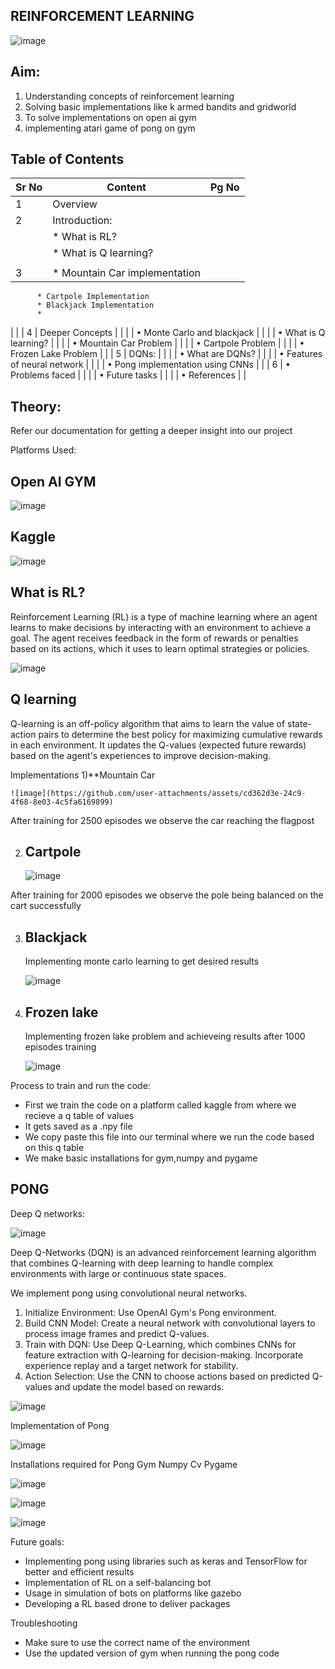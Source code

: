 ## REINFORCEMENT LEARNING

![image](https://github.com/user-attachments/assets/fb57cc63-4175-48fe-8404-4797297112c5)


## Aim:
1) Understanding concepts of reinforcement learning
2) Solving basic implementations like k armed bandits and gridworld
3) To solve implementations on open ai gym
4) implementing atari game of pong on gym


## Table of Contents

| Sr No | Content                        | Pg No |
|-------|--------------------------------|-------|
| 1     | Overview                       |       |
| 2     | Introduction:                  |       |
|       | * What is RL?                  |       |
|       | * What is Q learning?          |       |
|                                        |       |
| 3     | * Mountain Car implementation
          * Cartpole Implementation
          * Blackjack Implementation
          * 
|       |
| 4     | Deeper Concepts                |       |
|       | • Monte Carlo and blackjack    |       |
|       | • What is Q learning?          |       |
|       | • Mountain Car Problem         |       |
|       | • Cartpole Problem             |       |
|       | • Frozen Lake Problem          |       |
| 5     | DQNs:                          |       |
|       | • What are DQNs?               |       |
|       | • Features of neural network   |       |
|       | • Pong implementation using CNNs |       |
| 6     | • Problems faced               |       |
|       | • Future tasks                 |       |
|       | • References                   |       |




   

## Theory:
Refer our documentation for getting a deeper insight into our project

Platforms Used:

## Open AI GYM


![image](https://github.com/user-attachments/assets/0ff8bd67-c583-44a6-9361-fcdfa0677bef)


## Kaggle

![image](https://github.com/user-attachments/assets/edf2db32-6e79-43ca-bd96-4c9551b62406)





## What is RL?

  Reinforcement Learning (RL) is a type of machine learning where an agent learns to make decisions by interacting with an environment to achieve a goal. 
  The agent receives feedback in the form of rewards or penalties based on its actions, which it uses to learn optimal strategies or policies.


![image](https://github.com/user-attachments/assets/0f0aa061-a6a9-4b6a-8974-7b3cc5afb02f)





## Q learning
Q-learning is an off-policy algorithm that aims to learn the value of state-action pairs to determine the best policy for maximizing cumulative rewards in each environment. It updates the Q-values (expected future rewards) based on the agent's experiences to improve decision-making.

Implementations
1)**Mountain Car


   
    
    ![image](https://github.com/user-attachments/assets/cd362d3e-24c9-4f68-8e03-4c5fa6169899)

After training for 2500 episodes we observe the car reaching the flagpost

2) ## Cartpole


    ![image](https://github.com/user-attachments/assets/2cbc2495-6153-4991-a208-531bc752ec0b)

After training for 2000 episodes we observe the pole being balanced on the cart successfully

3) ## Blackjack
      Implementing monte carlo learning to get desired results

 
 

   ![image](https://github.com/user-attachments/assets/9817d451-55f5-4223-8c6f-454e1290d420)

 


5) ## Frozen lake

    Implementing frozen lake problem and achieveing results after 1000 episodes training



 
    ![image](https://github.com/user-attachments/assets/02acd5d9-8329-45ba-a7fd-50385231b9f4)




Process to train and run the code:
 * First we train the code on a platform called kaggle from where we recieve a q table of values
*  It gets saved as a .npy file
*  We copy paste this file into our terminal where we run the code based on this q table
*  We make basic installations for gym,numpy and pygame


## PONG
Deep Q networks:
 

 ![image](https://github.com/user-attachments/assets/53411b25-4dcb-4b07-81d8-f1a8cc890c0f)



Deep Q-Networks (DQN) is an advanced reinforcement learning algorithm that combines Q-learning with deep learning to handle complex environments with large or continuous state spaces. 

We implement pong using convolutional neural networks. 
1.	Initialize Environment: Use OpenAI Gym's Pong environment.
2.	Build CNN Model: Create a neural network with convolutional layers to process image frames and predict Q-values.
3.	Train with DQN: Use Deep Q-Learning, which combines CNNs for feature extraction with Q-learning for decision-making. Incorporate experience replay and a target network for stability.
4.	Action Selection: Use the CNN to choose actions based on predicted Q-values and update the model based on rewards.


![image](https://github.com/user-attachments/assets/26e68d1b-4575-431a-b46e-8816aca7d8d1)



Implementation of Pong



![image](https://github.com/user-attachments/assets/89d9ee5f-932b-406b-ae4d-12efbf58f2ea)




Installations required for Pong
Gym
Numpy
Cv
Pygame

![image](https://github.com/user-attachments/assets/0dc5908c-03a4-4953-8727-11b844653d4a)


![image](https://github.com/user-attachments/assets/65309a51-e436-4026-b7f4-4d9c950f345f)

![image](https://github.com/user-attachments/assets/28aadf4d-d530-4412-9e9d-fe6425b3231f)




Future goals:
*	Implementing pong using libraries such as keras and TensorFlow for better and efficient results
*	Implementation of RL on a self-balancing bot
* Usage in simulation of bots on platforms like gazebo
*	Developing a RL based drone to deliver packages

Troubleshooting
* Make sure to use the correct name of the environment
* Use the updated version of gym when running the pong code

   
